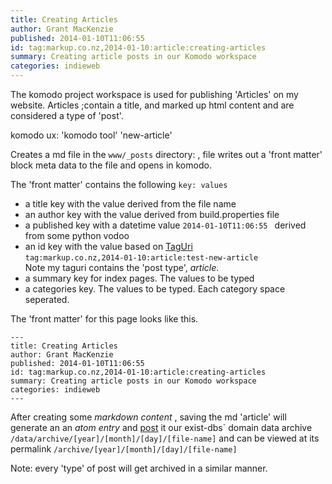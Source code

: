 ```yaml
---
title: Creating Articles
author: Grant MacKenzie
published: 2014-01-10T11:06:55
id: tag:markup.co.nz,2014-01-10:article:creating-articles
summary: Creating article posts in our Komodo workspace
categories: indieweb
---
```


The komodo project workspace is used for publishing 'Articles' on my website.
Articles ;contain a title, and marked up html content and are considered a type
of 'post'.

komodo ux: 'komodo tool' 'new-article'

Creates a md file in the ```www/_posts``` directory: , file writes out a
'front matter' block  meta data to the file and opens in komodo.

The 'front matter' contains the following ``key: values``

* a title key with the value derived from the file name
* an author key  with the value derived from build.properties file
* a published key with a datetime value ```2014-01-10T11:06:55 ``` derived from
  some python vodoo
* an id key with the value based on [TagUri](http://www.taguri.org/)<br/>
  ```tag:markup.co.nz,2014-01-10:article:test-new-article``` <br/> Note my
  taguri contains the 'post type', *article*.
* a summary key for index pages. The values to be typed
* a categories key. The values to be typed. Each category space seperated.


The 'front matter' for this page looks like this.

```
---
title: Creating Articles
author: Grant MacKenzie
published: 2014-01-10T11:06:55
id: tag:markup.co.nz,2014-01-10:article:creating-articles
summary: Creating article posts in our Komodo workspace
categories: indieweb
---
```

After creating some *markdown content* , saving the md 'article' will generate an an *atom
entry* and [post](http://indiewebcamp.com/posts) it our exist-dbs` domain data archive
<br/> ```/data/archive/[year]/[month]/[day]/[file-name]``` and can be viewed at
its permalink ```/archive/[year]/[month]/[day]/[file-name]```



Note: every 'type' of post will get archived in a similar manner.
